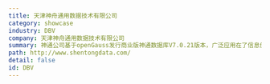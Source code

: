 ```yaml
---
title: 天津神舟通用数据技术有限公司
category: showcase
industry: DBV
company: 天津神舟通用数据技术有限公司
summary: 神通公司基于openGauss发行商业版神通数据库V7.0.21版本，广泛应用在了信息创新领域的系统中！部署openGauss服务器节点数为50个以上。
path: http://www.shentongdata.com/
detail: false
id: DBV
---
```

